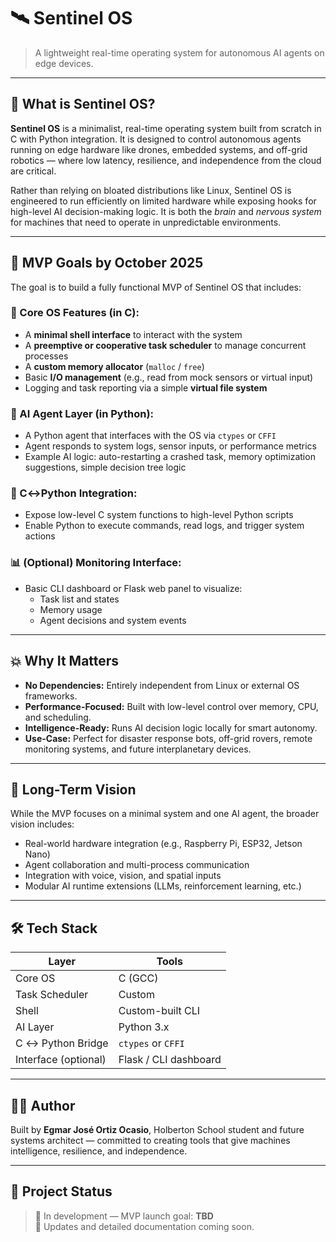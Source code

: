 # 🛰️ Sentinel OS

> A lightweight real-time operating system for autonomous AI agents on edge devices.

---

## 🧠 What is Sentinel OS?

**Sentinel OS** is a minimalist, real-time operating system built from scratch in C with Python integration. It is designed to control autonomous agents running on edge hardware like drones, embedded systems, and off-grid robotics — where low latency, resilience, and independence from the cloud are critical.

Rather than relying on bloated distributions like Linux, Sentinel OS is engineered to run efficiently on limited hardware while exposing hooks for high-level AI decision-making logic. It is both the *brain* and *nervous system* for machines that need to operate in unpredictable environments.

---

## 🎯 MVP Goals by October 2025

The goal is to build a fully functional MVP of Sentinel OS that includes:

### 🔧 Core OS Features (in C):
- A **minimal shell interface** to interact with the system
- A **preemptive or cooperative task scheduler** to manage concurrent processes
- A **custom memory allocator** (`malloc` / `free`)
- Basic **I/O management** (e.g., read from mock sensors or virtual input)
- Logging and task reporting via a simple **virtual file system**

### 🧠 AI Agent Layer (in Python):
- A Python agent that interfaces with the OS via `ctypes` or `CFFI`
- Agent responds to system logs, sensor inputs, or performance metrics
- Example AI logic: auto-restarting a crashed task, memory optimization suggestions, simple decision tree logic

### 🧩 C↔Python Integration:
- Expose low-level C system functions to high-level Python scripts
- Enable Python to execute commands, read logs, and trigger system actions

### 📊 (Optional) Monitoring Interface:
- Basic CLI dashboard or Flask web panel to visualize:
  - Task list and states
  - Memory usage
  - Agent decisions and system events

---

## 💥 Why It Matters

- **No Dependencies:** Entirely independent from Linux or external OS frameworks.
- **Performance-Focused:** Built with low-level control over memory, CPU, and scheduling.
- **Intelligence-Ready:** Runs AI decision logic locally for smart autonomy.
- **Use-Case:** Perfect for disaster response bots, off-grid rovers, remote monitoring systems, and future interplanetary devices.

---

## 🔭 Long-Term Vision

While the MVP focuses on a minimal system and one AI agent, the broader vision includes:

- Real-world hardware integration (e.g., Raspberry Pi, ESP32, Jetson Nano)
- Agent collaboration and multi-process communication
- Integration with voice, vision, and spatial inputs
- Modular AI runtime extensions (LLMs, reinforcement learning, etc.)

---

## 🛠️ Tech Stack

| Layer           | Tools                |
|----------------|----------------------|
| Core OS         | C (GCC)              |
| Task Scheduler  | Custom               |
| Shell           | Custom-built CLI     |
| AI Layer        | Python 3.x           |
| C ↔ Python Bridge | `ctypes` or `CFFI` |
| Interface (optional) | Flask / CLI dashboard |

---

## 👨‍💻 Author

Built by **Egmar José Ortiz Ocasio**, Holberton School student and future systems architect — committed to creating tools that give machines intelligence, resilience, and independence.

---

## 🚧 Project Status

> 🔨 In development — MVP launch goal: **TBD**  
> 🌟 Updates and detailed documentation coming soon.


